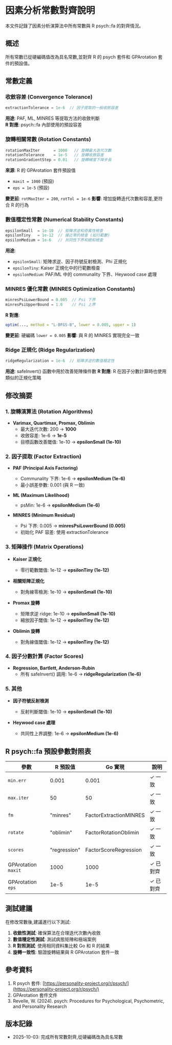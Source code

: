 # 因素分析常數對齊說明

本文件記錄了因素分析演算法中所有常數與 R psych::fa 的對齊情況。

## 概述

所有常數已從硬編碼值改為具名常數,並對齊 R 的 psych 套件和 GPArotation 套件的預設值。

## 常數定義

### 收斂容差 (Convergence Tolerance)

```go
extractionTolerance = 1e-6  // 因子提取的一般收斂容差
```

**用途**: PAF, ML, MINRES 等提取方法的收斂判斷  
**R 對應**: psych::fa 內部使用的預設容差

### 旋轉相關常數 (Rotation Constants)

```go
rotationMaxIter      = 1000   // 旋轉最大迭代次數
rotationTolerance    = 1e-5   // 旋轉收斂容差
rotationGradientStep = 0.01   // 旋轉梯度下降步長
```

**來源**: R 的 GPArotation 套件預設值

- `maxit = 1000` (預設)
- `eps = 1e-5` (預設)

**變更前**: `rotMaxIter = 200`, `rotTol = 1e-6`
**影響**: 增加旋轉迭代次數和容差,更符合 R 的行為

### 數值穩定性常數 (Numerical Stability Constants)

```go
epsilonSmall  = 1e-10  // 矩陣求逆和奇異性檢查
epsilonTiny   = 1e-12  // 接近零的檢查 (如行範數)
epsilonMedium = 1e-6   // 共同性下界和總和檢查
```

**用途**:

- `epsilonSmall`: 矩陣求逆、因子符號反射檢測、Phi 正規化
- `epsilonTiny`: Kaiser 正規化中的行範數檢查
- `epsilonMedium`: PAF/ML 中的 communality 下界、Heywood case 處理

### MINRES 優化常數 (MINRES Optimization Constants)

```go
minresPsiLowerBound = 0.005  // Psi 下界
minresPsiUpperBound = 1.0    // Psi 上界
```

**R 對應**:

```r
optim(..., method = "L-BFGS-B", lower = 0.005, upper = 1)
```

**變更前**: 硬編碼 `lower = 0.005`
**影響**: 與 R 的 MINRES 實現完全一致

### Ridge 正規化 (Ridge Regularization)

```go
ridgeRegularization = 1e-6  // 矩陣求逆的數值穩定性
```

**用途**: safeInvert() 函數中用於改善矩陣條件數
**R 對應**: R 在因子分數計算時也使用類似的正規化策略

## 修改摘要

### 1. 旋轉演算法 (Rotation Algorithms)

- **Varimax, Quartimax, Promax, Oblimin**
  - 最大迭代次數: 200 → **1000**
  - 收斂容差: 1e-6 → **1e-5**
  - 目標函數改善閾值: 1e-10 → **epsilonSmall (1e-10)**

### 2. 因子提取 (Factor Extraction)

- **PAF (Principal Axis Factoring)**
  - Communality 下界: 1e-6 → **epsilonMedium (1e-6)**
  - 最小誤差參數: 0.001 (與 R 一致)

- **ML (Maximum Likelihood)**
  - psMin: 1e-6 → **epsilonMedium (1e-6)**

- **MINRES (Minimum Residual)**
  - Psi 下界: 0.005 → **minresPsiLowerBound (0.005)**
  - 初始化 PAF 容差: 使用 extractionTolerance

### 3. 矩陣操作 (Matrix Operations)

- **Kaiser 正規化**
  - 零行範數閾值: 1e-12 → **epsilonTiny (1e-12)**

- **相關矩陣正規化**
  - 對角線零檢測: 1e-10 → **epsilonSmall (1e-10)**

- **Promax 旋轉**
  - 矩陣求逆 ridge: 1e-10 → **epsilonSmall (1e-10)**
  - 縮放因子閾值: 1e-12 → **epsilonTiny (1e-12)**

- **Oblimin 旋轉**
  - 對角線值閾值: 1e-12 → **epsilonTiny (1e-12)**

### 4. 因子分數計算 (Factor Scores)

- **Regression, Bartlett, Anderson-Rubin**
  - 所有 safeInvert() 調用: 1e-6 → **ridgeRegularization (1e-6)**

### 5. 其他

- **因子符號反射檢測**
  - 反射判斷閾值: 1e-10 → **epsilonSmall (1e-10)**

- **Heywood case 處理**
  - 共同性上界調整: 1e-6 → **epsilonMedium (1e-6)**

## R psych::fa 預設參數對照表

| 參數 | R 預設值 | Go 實現 | 說明 |
|------|---------|---------|------|
| `min.err` | 0.001 | 0.001 | ✓ 一致 |
| `max.iter` | 50 | 50 | ✓ 一致 |
| `fm` | "minres" | FactorExtractionMINRES | ✓ 一致 |
| `rotate` | "oblimin" | FactorRotationOblimin | ✓ 一致 |
| `scores` | "regression" | FactorScoreRegression | ✓ 一致 |
| GPArotation `maxit` | 1000 | 1000 | ✓ 已對齊 |
| GPArotation `eps` | 1e-5 | 1e-5 | ✓ 已對齊 |

## 測試建議

在修改常數後,建議進行以下測試:

1. **收斂性測試**: 確保算法在合理迭代次數內收斂
2. **數值穩定性測試**: 測試病態矩陣和極端案例
3. **R 對照測試**: 使用相同資料集比較 Go 和 R 的結果
4. **旋轉一致性**: 驗證旋轉結果與 R GPArotation 套件一致

## 參考資料

1. R psych 套件: [https://personality-project.org/r/psych/](https://personality-project.org/r/psych/)
2. GPArotation 套件文件
3. Revelle, W. (2024). psych: Procedures for Psychological, Psychometric, and Personality Research

## 版本記錄

- 2025-10-03: 完成所有常數對齊,從硬編碼改為具名常數
